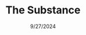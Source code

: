---
# layout: '@components/diablo4/ItemLayout.astro'
date: 9/27/2024
title: The Substance
poster: the-substance.webp
rating: 2
---